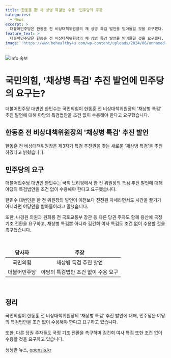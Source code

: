 ```yaml
---
title: 한동훈 野 채 상병 특검법 수용  민주당의 주장
categories:
  - News
excerpt: >
  더불어민주당은 한동훈 전 비상대책위원장의 채 상병 특검 발언을 받아들일 것을 요구했다. 한민수 대변인은 이를 진전된 자세로 평가하며 야당의 특검법안을 조건 없이 수용해야 한다고 밝혔다. 또한, 나경원 의원과 원희룡 전 국토교통부 장관 등 당권 주자들도 국정 기조 전환과 특검 수용을 촉구했다.
feature_text: >
  더불어민주당은 한동훈 전 비상대책위원장의 채 상병 특검 발언을 받아들일 것을 요구했다. 한민수 대변인은 이를 진전된 자세로 평가하며 야당의 특검법안을 조건 없이 수용해야 한다고 밝혔다. 또한, 나경원 의원과 원희룡 전 국토교통부 장관 등 당권 주자들도 국정 기조 전환과 특검 수용을 촉구했다.
image: 'https://www.behealthy4u.com/wp-content/uploads/2024/06/unnamed-file.png'
---
```


<p><img src="https://www.behealthy4u.com/wp-content/uploads/2024/06/unnamed-file.png" alt="info 속보" /></p>

<h1>국민의힘, '채상병 특검' 추진 발언에 민주당의 요구는?</h1>

<p>더불어민주당 대변인 한민수는 국민의힘이 한동훈 전 비상대책위원장의 '채상병 특검' 추진 발언에 대해 야당의 특검법안을 조건 없이 수용해야 한다고 요구했습니다.</p>

<h2>한동훈 전 비상대책위원장의 '채상병 특검' 추진 발언</h2>

<p data-ke-size="size16">한동훈 전 비상대책위원장은 제3자가 특검 추천권을 갖는 새로운 '채상병 특검'을 추진하겠다고 밝혔습니다.</p>

<h2>민주당의 요구</h2>

<p data-ke-size="size16">더불어민주당 대변인 한민수는 국회 브리핑에서 한 전 위원장의 특검 추진 발언에 대해 야당의 특검법안을 조건 없이 수용해야 한다고 요구했습니다.</p>

<p data-ke-size="size16">한민수 대변인은 한 전 위원장의 발언이 이전보다 진전된 자세라면서도 시간을 끌기가 아니라면 야당안을 받아들이라고 말했습니다.</p>

<p data-ke-size="size16">또한, 나경원 의원과 원희룡 전 국토교통부 장관 등 다른 당권 주자도 함께 용산에 국정 기조 전환을 요구하고, 채상병 특검뿐 아니라 김건희 여사 특검도 조건 없이 수용할 것을 촉구했습니다.</p>

<p data-ke-size="size16">&nbsp;</p>

<table>
    <thead>
        <tr>
            <td style="text-align: center; height: 17px;"><b>당사자</b></td>
            <td style="text-align: center; height: 17px;"><b>주장</b></td>
        </tr>
    </thead>
    <tbody>
        <tr>
            <td style="text-align: center; height: 17px;">국민의힘</td>
            <td style="text-align: center; height: 17px;">채상병 특검 추진 발언</td>
        </tr>
        <tr>
            <td style="text-align: center; height: 17px;">더불어민주당</td>
            <td style="text-align: center; height: 17px;">야당의 특검법안 조건 없이 수용 요구</td>
        </tr>
    </tbody>
</table>

<p data-ke-size="size16">&nbsp;</p>

<h2>정리</h2>

<p data-ke-size="size16">국민의힘이 한동훈 전 비상대책위원장의 '채상병 특검' 추진 발언에 대해, 민주당은 야당의 특검법안을 조건 없이 수용해야 한다고 요구하고 있습니다.</p>

<p data-ke-size="size16">또한, 다른 당권 주자들도 국정 기조 전환을 촉구하며 김건희 여사 특검 또한 조건 없이 수용할 것을 요구하고 있습니다.</p>
생생한 뉴스, <a href="https://opensis.kr" rel="dofollow">opensis.kr</a>


